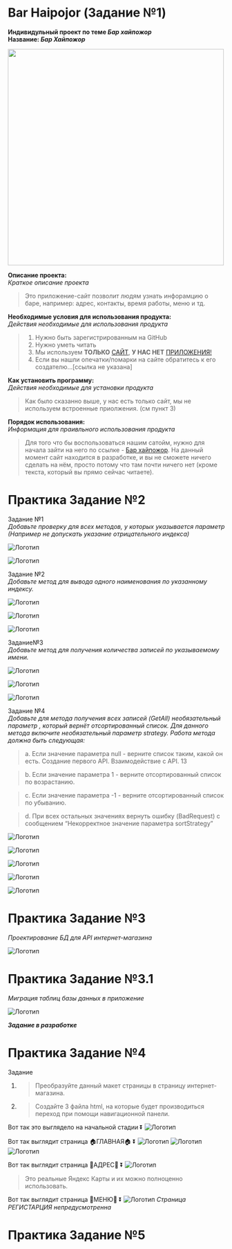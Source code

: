 # Bar Haipojor (Задание №1)
 **Индивидульный проект по теме _Бар хайпожор_**\
 **Название: _Бар Хайпожор_** 

<img src="https://logo-suggestion.renderforest.com/suggestions-images/8f06/69db/8f0669dbd56ed76412b512925a84bd62.png" width="500" height="500">
  
 **Описание проекта:**<br>
 _Краткое описание проекта_
 >Это приложение-сайт позволит людям узнать инфорамцию о баре, например: адрес, контакты, время работы, меню и тд. 
  
**Необходимые условия для использования продукта:**<br>
_Действия необходимые для использования продукта_
>1. Нужно быть зарегистрированным на GitHub
>2. Нужно уметь читать
>3. Мы используем **ТОЛЬКО** [САЙТ](https://ru.wikipedia.org/wiki/%D0%A1%D0%B0%D0%B9%D1%82), **У НАС НЕТ** [ПРИЛОЖЕНИЯ!](https://ru.wikipedia.org/wiki/%D0%9F%D1%80%D0%B8%D0%BB%D0%BE%D0%B6%D0%B5%D0%BD%D0%B8%D0%B5)
>4. Если вы нашли опечатки/помарки на сайте обратитесь к его создателю...[ссылка не указана] 
 
**Как установить программу:**<br>
_Действия необходимые для установки продукта_
>Как было сказанно выше, у нас есть только сайт, мы не используем встроенные приолжения.
(см пункт 3)
 
**Порядок использования:**<br>
_Информация для праивльного использования продукта_
>Для того что бы воспользоваться нашим сатойм, нужно для начала зайти на него по ссылке - [Бар хайпожор]().
На данный момент сайт находится в разработке, и вы не сможете ничего сделать на нём, просто потому что там почти ничего нет (кроме текста, который вы прямо сейчас читаете).
 
# Практика Задание №2
Задание №1 <br>
_Добавьте проверку для всех методов, у которых указывается параметр (Например не допускать указание отрицательного индекса)_
 
![Логотип](https://sun9-29.userapi.com/impg/CKr2s47YFaUBtlkGhj2IyDzSKrVf_YXy8bxiww/iwFxDuCNA9g.jpg?size=1453x999&quality=96&sign=4575753fbe7d2fafb185fa85780ae327&type=album "Задание №1")

![Логотип]( https://sun9-17.userapi.com/impg/8D6MdAXHXIn_D8JDSh-hVAKdmp17Ziy8GEEvRQ/CkDzHb_ayDk.jpg?size=599x454&quality=96&sign=fa9dbf4fb241959a40a3622078001f8d&type=album "Задание №1!")
 
 Задание №2<br>
_Добавьте метод для вывода одного наименования по указанному индексу._

 ![Логотип]( https://sun9-57.userapi.com/impg/m0dBocIap2tvlRcFafM46J_CDFMmM3ZNixIEXQ/3pks5bXgvtQ.jpg?size=580x229&quality=96&sign=456f599180f8da887dce0b90f03f7c0f&type=album "Задание №2")

 ![Логотип]( https://sun9-51.userapi.com/impg/5Q0_-bT7D6h3BaafAAwwSKujcA5_O-J2I4It1Q/MhaDzmS1ehM.jpg?size=1453x645&quality=96&sign=e097b908daed3ed251c216f7582d4ae2&type=album "Задание №2!")

 ![Логотип]( https://sun9-78.userapi.com/impg/x4RO4sd2xV1Oj-Rjkrb1JDAbmML_kkceN9yGog/YUZLGxXrGco.jpg?size=1018x684&quality=96&sign=93043bb647db2f77f56e1d5d5df1e221&type=album "Задание №2!!")

 Задание№3<br>
_Добавьте метод для получения количества записей по указываемому имени._
 
![Логотип]( https://sun9-16.userapi.com/impg/LSI_wAudsBhi5nmDevXlkt1MSiDrKG1HiuryJA/Ulv68vd-Hq4.jpg?size=570x277&quality=96&sign=90c435ba7e0c35665fcce24a98d3c1ec&type=album "Задание №3")
 
![Логотип]( https://sun9-44.userapi.com/impg/QojD9laQOvhS1cDSbPLkZppO4f7J8abkQmZvqw/pFOPDOD0c48.jpg?size=1467x646&quality=96&sign=2d2a34c4fac7821af65d890e19d5c301&type=album "Задание №3!")
 
![Логотип]( https://sun9-69.userapi.com/impg/b9dlCBTkYL1o_5cqzDKngDAq0AwHnPMvRgo4_A/0o6HXROkXPk.jpg?size=1138x771&quality=96&sign=fc41600b41f13faabb6cbc1340fc8bb7&type=album "Задание №3!!")
 
 Задание №4<br>
_Добавьте для метода получения всех записей (GetAll) необязательный параметр , который вернёт отсортированный список. Для данного метода включите необязательный параметр strategy. Работа метода должна быть следующая:_

>a. Если значение параметра null - верните список таким, какой он есть. Создание первого API. Взаимодействие с API. 13

>b. Если значение параметра 1 - верните отсортированный список по возрастанию.

>c. Если значение параметра -1 - верните отсортированный список по убыванию.

>d. При всех остальных значениях вернуть ошибку (BadRequest) с сообщением “Некорректное значение параметра sortStrategy”
 
 ![Логотип]( https://sun9-59.userapi.com/impg/uMQyG9u3A3qJ2eAge-6Nx7G7paWk9HDTIX5LOA/zRZK6WN583g.jpg?size=675x424&quality=96&sign=47ce467ab77822821e4c39d84fe10a6e&type=album "Задание №4")
  
![Логотип]( https://sun9-22.userapi.com/impg/u1HiKdF7V4P4phPAVQLNdtiWF_4R8VgSrZVOAQ/9ld9LOMAHek.jpg?size=1015x683&quality=96&sign=57cde63d9c808779a7e7720d26946fc3&type=album "Задание №4!")

![Логотип]( https://sun9-58.userapi.com/impg/ui-ITxr421LWkNhWO34l4HeJ6wE6N_5R65BZhw/yjgo722LUXs.jpg?size=1112x753&quality=96&sign=4742fe7b715284db34220a6fef1ad9b2&type=album "Задание №4!!")

![Логотип]( https://sun9-69.userapi.com/impg/7pnnl1BxHr3xr4gbQLd8jToR2g2sbHXZ1ZdIeA/PeWMfOKjxls.jpg?size=1122x760&quality=96&sign=050ef8f34896761ff17e786c72a7e424&type=album "Задание №4!!")

![Логотип]( https://sun9-74.userapi.com/impg/Gf8CJcO8Ebqiz1m0ecdyRBxJhjgT-1vCREQMtA/liU1EKNJbxg.jpg?size=1448x1001&quality=96&sign=eca9ced2e8146645dce4eeaa2ca905a7&type=album "Задание №4!!")

# Практика Задание №3
_Проектирование БД для API интернет-магазина_ 

![Логотип]( https://sun9-7.userapi.com/impg/sv35usKI0gILk6VYOkRewlV6OoCBo_AN1R-2Iw/CTw0wHK6pWw.jpg?size=624x593&quality=96&sign=4479074ce81ae4d5c2b048240a33d4cd&type=album "База_Магаза")

# Практика Задание №3.1
_Миграция таблиц базы данных в приложение_

![Логотип]( https://sun9-39.userapi.com/impg/iFp5FRkVdp70-RUaKZgFW3qcQVYzw38xTARrXA/a8ryUsQ6vZk.jpg?size=460x330&quality=96&sign=54f41ab8d2db10d576a72635b94f4190&type=album "Ошибка")

_**Задание в разработке**_

# Практика Задание №4
Задание<br>
1. >Преобразуйте данный макет страницы в страницу интернет-магазина.

2. >Создайте 3 файла html, на которые будет производиться переход при помощи навигационной панели.

Вот так это выглядело на начальной стадии ⏬
![Логотип]( https://sun9-33.userapi.com/impg/eM-pkRiqe8vuVcaahVdVWDIhPXR0KqiIuWsK9w/b5HCiMp4g_4.jpg?size=1919x971&quality=96&sign=9379e5c7d02bd21e716ecaf303c8b7af&type=album "Сайт")

Вот так выглядит страница 🏠ГЛАВНАЯ🏠 ⏬
![Логотип]( https://sun9-79.userapi.com/impg/byivq3YoTzA54xrxy_0NoX_tjOYURWB7ghBTNg/ZJLvnBcb724.jpg?size=1280x658&quality=96&sign=3bd5aecbe7010afbcf4eec2a5d0629ca&type=album "Сайт!")
![Логотип]( https://sun9-38.userapi.com/impg/48JcBPXOcilcvC26n9Eg1G-OKmWTdbvlyb4rOw/QjH4OH7SAsA.jpg?size=1280x635&quality=96&sign=e1d9f9990606fae9a70534a66ee827d5&type=album "Сайт!!")
![Логотип]( https://sun1-92.userapi.com/impg/sOkPfnt-HXNG170aKw0gTakW-PxIrudIN9vSRQ/G9fRi68jghc.jpg?size=1280x67&quality=96&sign=6c76424571b02cabe3e125db3e9776c0&type=album "Сайт!!!")

Вот так выглядит страница 📍АДРЕС📍 ⏬
![Логотип]( https://sun9-33.userapi.com/impg/_tF-s2zSrm2Hl1J3ZfvoWpEb5Ka4xdxxjatRCg/-0mYmaJsLxc.jpg?size=1919x1005&quality=96&sign=97f3625016290796671656c64b85d79f&type=album "СайтАдрес")
>Это реальные Яндекс Карты и их можно полноценно использовать.

Вот так выглядит страница 📕МЕНЮ📕 ⏬
![Логотип]( https://sun9-23.userapi.com/impg/zzQfMy8F4-6plF4c-24ZErJx6Ol3VF9ufZibCg/C4TBNeAECDY.jpg?size=1919x949&quality=96&sign=6386fcadabda9e5dec59828093545e04&type=album "СайтМеню")
_Страница РЕГИСТАРЦИЯ непредусмотренна_

# Практика Задание №5
